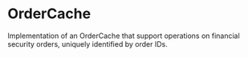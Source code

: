 # OrderCache
Implementation of an OrderCache that support operations on financial security orders, uniquely identified by order IDs.
